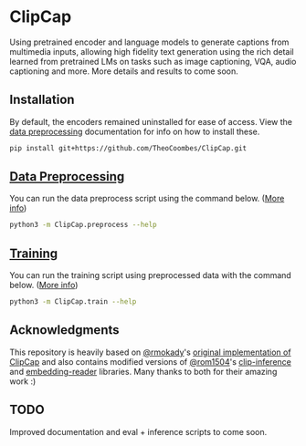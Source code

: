 # ClipCap
Using pretrained encoder and language models to generate captions from multimedia inputs, allowing high fidelity text generation using the rich detail learned from pretrained LMs on tasks such as image captioning, VQA, audio captioning and more. More details and results to come soon.

## Installation
By default, the encoders remained uninstalled for ease of access. View the [data preprocessing](/docs/data_preprocessing.md) documentation for info on how to install these.
```bash
pip install git+https://github.com/TheoCoombes/ClipCap.git
```

## [Data Preprocessing](/docs/data_preprocessing.md)
You can run the data preprocess script using the command below. ([More info](/docs/data_preprocessing.md))
```bash
python3 -m ClipCap.preprocess --help
```

## [Training](/docs/training.md)
You can run the training script using preprocessed data with the command below. ([More info](/docs/training.md))
```bash
python3 -m ClipCap.train --help
```

## Acknowledgments
This repository is heavily based on [@rmokady](https://github.com/rmokady)'s [original implementation of ClipCap](https://github.com/rmokady/CLIP_prefix_caption) and also contains modified versions of [@rom1504](https://github.com/rom1504)'s [clip-inference](https://github.com/rom1504/clip-retrieval/tree/76ac7c5cab2ca8e949f0bec479651baa58066684/clip_retrieval/clip_inference) and [embedding-reader](https://github.com/rom1504/embedding-reader) libraries. Many thanks to both for their amazing work :)

## TODO
Improved documentation and eval + inference scripts to come soon.